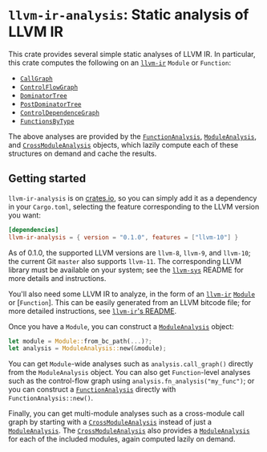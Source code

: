 # `llvm-ir-analysis`: Static analysis of LLVM IR

This crate provides several simple static analyses of LLVM IR.
In particular, this crate computes the following on an [`llvm-ir`] `Module` or `Function`:

- [`CallGraph`](https://docs.rs/llvm-ir-analysis/0.1.0/llvm_ir_analysis/struct.CallGraph.html)
- [`ControlFlowGraph`](https://docs.rs/llvm-ir-analysis/0.1.0/llvm_ir_analysis/struct.ControlFlowGraph.html)
- [`DominatorTree`](https://docs.rs/llvm-ir-analysis/0.1.0/llvm_ir_analysis/struct.DominatorTree.html)
- [`PostDominatorTree`](https://docs.rs/llvm-ir-analysis/0.1.0/llvm_ir_analysis/struct.PostDominatorTree.html)
- [`ControlDependenceGraph`](https://docs.rs/llvm-ir-analysis/0.1.0/llvm_ir_analysis/struct.ControlDependenceGraph.html)
- [`FunctionsByType`](https://docs.rs/llvm-ir-analysis/0.1.0/llvm_ir_analysis/struct.FunctionsByType.html)

The above analyses are provided by the [`FunctionAnalysis`],
[`ModuleAnalysis`], and [`CrossModuleAnalysis`] objects, which lazily compute
each of these structures on demand and cache the results.

## Getting started

`llvm-ir-analysis` is on [crates.io](https://crates.io/crates/llvm-ir-analysis),
so you can simply add it as a dependency in your `Cargo.toml`, selecting the
feature corresponding to the LLVM version you want:
```toml
[dependencies]
llvm-ir-analysis = { version = "0.1.0", features = ["llvm-10"] }
```
As of 0.1.0, the supported LLVM versions are `llvm-8`, `llvm-9`, and
`llvm-10`; the current Git `master` also supports `llvm-11`.
The corresponding LLVM library must be available on your system; see the
[`llvm-sys`] README for more details and instructions.

You'll also need some LLVM IR to analyze, in the form of an [`llvm-ir`]
[`Module`] or [`Function`].
This can be easily generated from an LLVM bitcode file; for more detailed
instructions, see [`llvm-ir`'s README](https://crates.io/crates/llvm-ir).

Once you have a `Module`, you can construct a [`ModuleAnalysis`] object:
```rust
let module = Module::from_bc_path(...)?;
let analysis = ModuleAnalysis::new(&module);
```

You can get `Module`-wide analyses such as `analysis.call_graph()`
directly from the `ModuleAnalysis` object.
You can also get `Function`-level analyses such as the control-flow
graph using `analysis.fn_analysis("my_func")`; or you can construct
a [`FunctionAnalysis`] directly with `FunctionAnalysis::new()`.

Finally, you can get multi-module analyses such as a cross-module
call graph by starting with a [`CrossModuleAnalysis`] instead of just
a [`ModuleAnalysis`]. The [`CrossModuleAnalysis`] also provides a
[`ModuleAnalysis`] for each of the included modules, again computed
lazily on demand.

[`llvm-ir`]: https://crates.io/crates/llvm-ir
[`llvm-sys`]: https://crates.io/crates/llvm-sys
[`Module`]: https://docs.rs/llvm-ir/0.7.3/llvm_ir/module/struct.Module.html
[`ModuleAnalysis`]: https://docs.rs/llvm-ir-analysis/0.2.0/llvm_ir_analysis/struct.ModuleAnalysis.html
[`FunctionAnalysis`]: https://docs.rs/llvm-ir-analysis/0.2.0/llvm_ir_analysis/struct.FunctionAnalysis.html
[`CrossModuleAnalysis`]: https://docs.rs/llvm-ir-analysis/0.2.0/llvm_ir_analysis/struct.CrossModuleAnalysis.html
